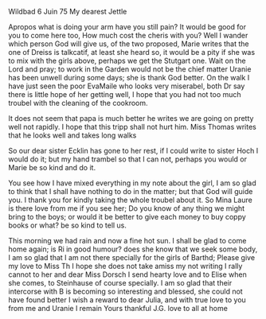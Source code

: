  Wildbad 6 Juin 75
My dearest Jettle

Apropos what is doing your arm have you still pain? It would be good for you to come here too, How much cost the cheris with you? Well I wander which person God will give us, of the two proposed, Marie writes that the one of Dreiss is talkcatif, at least she heard so, it would be a pity if she was to mix with the girls above, perhaps we get the Stutgart one. Wait on the Lord and pray; to work in the Garden would not be the chief matter Uranie has been unwell during some days; she is thank God better. On the walk I have just seen the poor EvaMaile who looks very miserabel, both Dr say there is little hope of her getting well, I hope that you had not too much troubel with the cleaning of the cookroom.

It does not seem that papa is much better he writes we are going on pretty well not rapidly. I hope that this tripp shall not hurt him. Miss Thomas writes that he looks well and takes long walks

So our dear sister Ecklin has gone to her rest, if I could write to sister Hoch I would do it; but my hand trambel so that I can not, perhaps you would or Marie be so kind and do it.

You see how I have mixed everything in my note about the girl, I am so glad to think that I shall have nothing to do in the matter; but that God will guide you. I thank you for kindly taking the whole troubel about it. So Mina Laure is there love from me if you see her; Do you know of any thing we might bring to the boys; or would it be better to give each money to buy coppy books or what? be so kind to tell us.

This morning we had rain and now a fine hot sun. I shall be glad to come home again; is Ri in good humour? does she know that we seek some body, I am so glad that I am not there specially for the girls of Barthd; 
Please give my love to Miss Th I hope she does not take amiss my not writing I rally cannot to her and dear Miss Dorsch I send hearty love and to Elise when she comes, to Steinhause of course specially. I am so glad that their intercorse with B is becoming so interesting and blessed, she could not have found better I wish a reward to dear Julia, and with true love to you from me and Uranie I remain
 Yours thankful J.G.
 love to all at home
